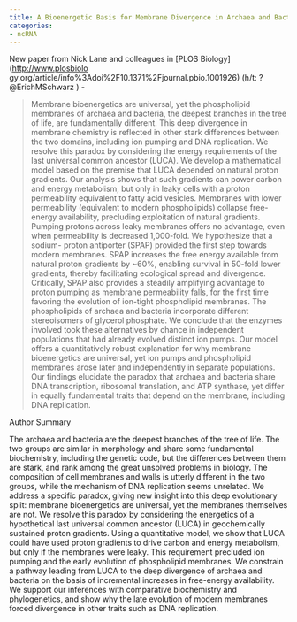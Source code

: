 ```yaml
---
title: A Bioenergetic Basis for Membrane Divergence in Archaea and Bacteria
categories:
- ncRNA
---
```

New paper from Nick Lane and colleagues in [PLOS Biology](http://www.plosbiolo
gy.org/article/info%3Adoi%2F10.1371%2Fjournal.pbio.1001926) (h/t:
?@ErichMSchwarz ) -
<!--more-->

> Membrane bioenergetics are universal, yet the phospholipid membranes of
archaea and bacteria, the deepest branches in the tree of life, are
fundamentally different. This deep divergence in membrane chemistry is
reflected in other stark differences between the two domains, including ion
pumping and DNA replication. We resolve this paradox by considering the energy
requirements of the last universal common ancestor (LUCA). We develop a
mathematical model based on the premise that LUCA depended on natural proton
gradients. Our analysis shows that such gradients can power carbon and energy
metabolism, but only in leaky cells with a proton permeability equivalent to
fatty acid vesicles. Membranes with lower permeability (equivalent to modern
phospholipids) collapse free-energy availability, precluding exploitation of
natural gradients. Pumping protons across leaky membranes offers no advantage,
even when permeability is decreased 1,000-fold. We hypothesize that a sodium-
proton antiporter (SPAP) provided the first step towards modern membranes.
SPAP increases the free energy available from natural proton gradients by
~60%, enabling survival in 50-fold lower gradients, thereby facilitating
ecological spread and divergence. Critically, SPAP also provides a steadily
amplifying advantage to proton pumping as membrane permeability falls, for the
first time favoring the evolution of ion-tight phospholipid membranes. The
phospholipids of archaea and bacteria incorporate different stereoisomers of
glycerol phosphate. We conclude that the enzymes involved took these
alternatives by chance in independent populations that had already evolved
distinct ion pumps. Our model offers a quantitatively robust explanation for
why membrane bioenergetics are universal, yet ion pumps and phospholipid
membranes arose later and independently in separate populations. Our findings
elucidate the paradox that archaea and bacteria share DNA transcription,
ribosomal translation, and ATP synthase, yet differ in equally fundamental
traits that depend on the membrane, including DNA replication.

Author Summary

The archaea and bacteria are the deepest branches of the tree of life. The two
groups are similar in morphology and share some fundamental biochemistry,
including the genetic code, but the differences between them are stark, and
rank among the great unsolved problems in biology. The composition of cell
membranes and walls is utterly different in the two groups, while the
mechanism of DNA replication seems unrelated. We address a specific paradox,
giving new insight into this deep evolutionary split: membrane bioenergetics
are universal, yet the membranes themselves are not. We resolve this paradox
by considering the energetics of a hypothetical last universal common ancestor
(LUCA) in geochemically sustained proton gradients. Using a quantitative
model, we show that LUCA could have used proton gradients to drive carbon and
energy metabolism, but only if the membranes were leaky. This requirement
precluded ion pumping and the early evolution of phospholipid membranes. We
constrain a pathway leading from LUCA to the deep divergence of archaea and
bacteria on the basis of incremental increases in free-energy availability. We
support our inferences with comparative biochemistry and phylogenetics, and
show why the late evolution of modern membranes forced divergence in other
traits such as DNA replication.

